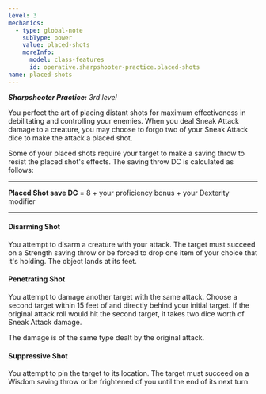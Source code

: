 ```yaml
---
level: 3
mechanics:
  - type: global-note
    subType: power
    value: placed-shots
    moreInfo:
      model: class-features
      id: operative.sharpshooter-practice.placed-shots
name: placed-shots
---
```

_**Sharpshooter Practice:** 3rd level_
You perfect the art of placing distant shots for maximum effectiveness in debilitating and controlling your enemies. When you deal Sneak Attack damage to a creature, you may choose to forgo two of your Sneak Attack dice to make the attack a placed shot. 
Some of your placed shots require your target to make a saving throw to resist the placed shot's effects. The saving throw DC is calculated as follows: 
___
**Placed Shot save DC** = 8 + your proficiency bonus + your Dexterity modifier
___
#### Disarming Shot
You attempt to disarm a creature with your attack. The target must succeed on a Strength saving throw or be forced to drop one item of your choice that it's holding. The object lands at its feet.
#### Penetrating Shot
You attempt to damage another target with the same attack. Choose a second target within 15 feet of and directly behind your initial target. If the original attack roll would hit the second target, it takes two dice worth of Sneak Attack damage.
The damage is of the same type dealt by the original attack.
#### Suppressive Shot
You attempt to pin the target to its location. The target must succeed on a Wisdom saving throw or be frightened of you until the end of its next turn.